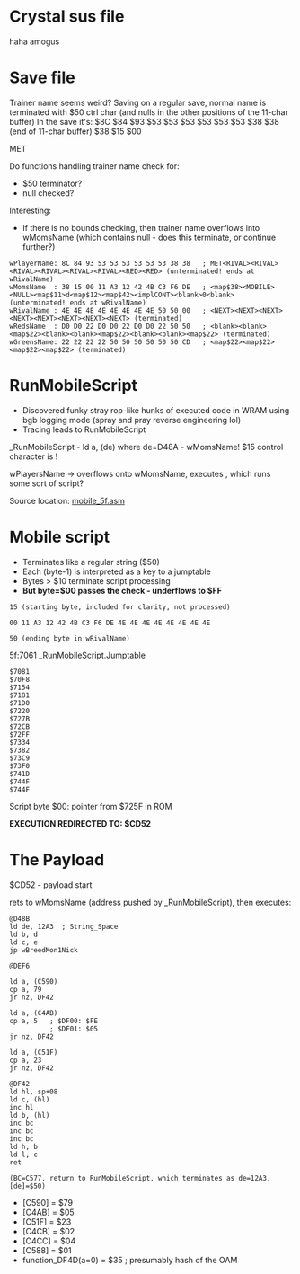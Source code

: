 # Crystal sus file

haha amogus

# Save file

Trainer name seems weird?
Saving on a regular save, normal name is terminated with $50 ctrl char (and nulls in the other positions of the 11-char buffer)
In the save it's: $8C $84 $93 $53 $53 $53 $53 $53 $53 $38 $38    (end of 11-char buffer)  $38 $15 $00

MET<RIVAL><RIVAL><RIVAL><RIVAL><RIVAL><RIVAL><RED><RED>

Do functions handling trainer name check for:
- $50 terminator?
- null checked?

Interesting:
- If there is no bounds checking, then trainer name overflows into wMomsName (which contains null - does this terminate, or continue further?)

```
wPlayerName: 8C 84 93 53 53 53 53 53 53 38 38   ; MET<RIVAL><RIVAL><RIVAL><RIVAL><RIVAL><RIVAL><RED><RED> (unterminated! ends at wRivalName)
wMomsName  : 38 15 00 11 A3 12 42 4B C3 F6 DE   ; <map$38><MOBILE><NULL><map$11>d<map$12><map$42><implCONT><blank>0<blank> (unterminated! ends at wRivalName)
wRivalName : 4E 4E 4E 4E 4E 4E 4E 4E 50 50 00   ; <NEXT><NEXT><NEXT><NEXT><NEXT><NEXT><NEXT><NEXT> (terminated)
wRedsName  : D0 D0 22 D0 D0 22 D0 D0 22 50 50   ; <blank><blank><map$22><blank><blank><map$22><blank><blank><map$22> (terminated)
wGreensName: 22 22 22 22 50 50 50 50 50 50 CD   ; <map$22><map$22><map$22><map$22> (terminated)
```

# RunMobileScript

- Discovered funky stray rop-like hunks of executed code in WRAM using bgb logging mode (spray and pray reverse engineering lol)
- Tracing leads to RunMobileScript

_RunMobileScript - ld a, (de) where de=D48A - wMomsName!
$15 control character is <MOBILE>!

wPlayersName -> overflows onto wMomsName, executes <MOBILE>, which runs some sort of script?

Source location: [mobile_5f.asm](../extern/pokecrystal/mobile/mobile_5f.asm)

# Mobile script

- Terminates like a regular string ($50)
- Each (byte-1) is interpreted as a key to a jumptable
- Bytes > $10 terminate script processing
- **But byte=$00 passes the check - underflows to $FF**

```
15 (starting byte, included for clarity, not processed)

00 11 A3 12 42 4B C3 F6 DE 4E 4E 4E 4E 4E 4E 4E 4E

50 (ending byte in wRivalName)
```

5f:7061 _RunMobileScript.Jumptable

```
$7081
$70F8
$7154
$7181
$71D0
$7220
$727B
$72CB
$72FF
$7334
$7382
$73C9
$73F0
$741D
$744F
$744F
```

Script byte $00: pointer from $725F in ROM

**EXECUTION REDIRECTED TO: $CD52**

# The Payload

$CD52 - payload start

rets to wMomsName (address pushed by _RunMobileScript), then executes:
```
@D48B
ld de, 12A3  ; String_Space
ld b, d
ld c, e
jp wBreedMon1Nick
```
```
@DEF6

ld a, (C590)
cp a, 79
jr nz, DF42

ld a, (C4AB)
cp a, 5   ; $DF00: $FE
          ; $DF01: $05
jr nz, DF42

ld a, (C51F)
cp a, 23
jr nz, DF42

```
```
@DF42
ld hl, sp+08
ld c, (hl)
inc hl
ld b, (hl)
inc bc
inc bc
inc bc
ld h, b
ld l, c
ret

(BC=C577, return to RunMobileScript, which terminates as de=12A3, [de]=$50)
```

- [C590] = $79
- [C4AB] = $05
- [C51F] = $23
- [C4CB] = $02
- [C4CC] = $04
- [C588] = $01
- function_DF4D(a=0) = $35   ; presumably hash of the OAM


